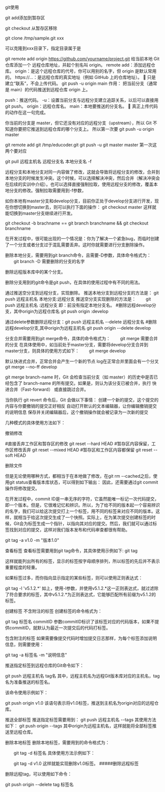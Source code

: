 git使用



git add添加到暂存区

git checkout 从暂存区移除



git clone /tmp/sample.git  xxx

可以克隆到xxx目录下，指定目录属于是

git remote add origin https://github.com/yourname/project.git
给当前本地 Git 仓库添加一个 远程仓库地址，并起个别名叫 origin。
remote add：添加远程仓库。
origin：是这个远程仓库的代号，你可以用别的名字，但 origin 是默认常用的。
https://...：是远程仓库的真实地址（例如 GitHub 上的仓库地址）。
📌 只是建立“联系”，不会上传代码。
git push -u origin main
作用：
把当前分支（通常是 main）的代码推送到远程仓库 origin 上。

push：推送代码。
-u：设置当前分支与远程分支建立追踪关系，以后可以直接用 git push。
origin：远程仓库名。
main：本地要推送的分支名。
📌 真正上传代码的动作在这一句完成。

你当前的分支是 master，但它还没有对应的远程分支（upstream），所以 Git 不知道你要把它推送到远程仓库的哪个分支上。
所以第一次要 git push -u origin master


git remote add git /tmp/educoder.git
git push -u git master master
第一次这两个要对应


git pull 远程主机名 远程分支名 本地分支名 -f

远程分支和本地分支对同一内容做了修改，这就会导致将远程分支的修改，合并到本地分支的时候发生冲突。这个时候，可以选择解决冲突，然后合并（解决冲突会在后续的实训中介绍）。也可以选择直接强制拉取，使用远程分支的修改，覆盖本地分支的修改。强制拉取需要用到-f参数，


如你本地有master分支和develop分支，目前你正处于develop分支进行开发，现在你想切换到master去，则可以执行下面的操作： git checkout master 这样就能切换到master分支继续进行开发。

git checkout -b brachname   == git branch branchname && git checkout branchname

在开发过程中，很可能出现的一个情况是：你为了解决一个紧急bug，而临时创建了一个分支或者分支过于混乱需要丢弃。这时你就需要进行分支删除操作。

删除本地分支，需要用到git branch命令，且需要-D参数，具体命令格式为：
　　git branch -D 需要删除的分支的名字


删除远程版本库中的某个分支。

删除分支用到的git命令是git push，在具体的使用过程中有不同的用法。

通过推送空分支到远程分支，实现删除。 
推送本地分支到远程分支的方法是： git push 远程主机名 本地分支:远程分支
推送空分支实现删除的方法是：
　　git push 远程主机名 :远程分支
即：前没有指定本地分支名。
#删除远程develop分支，其中origin为远程仓库名
git push origin :develop

通过delete参数删除远程分支：git push 远程主机名 --delete 远程分支名 
#删除远程develop分支,其中origin为远程主机名
git push origin --delete develop

分支合并需要用到git merge命令，具体的命令格式为：
　　git merge 需要合并的分支
在具体使用中，如当前处于master分支，需要将develop分支合并到master分支，则具体的使用方式如下：
　　git merge develop

默认快进式合并，正常合并会产生一个新的节点
log在正常合并里面会有一个分叉
git merge --no-ff develop

git merge branch-name 时，Git 会检查当前分支（如 master）的历史中是否已经包含了 branch-name 的所有提交。如果是，则认为该分支已被合并，执行 快进合并（Fast-forward） 或直接跳过合并。

当你执行 git revert 命令后，Git 会做以下事情：
创建一个新的提交，这个提交的内容与你要撤销的提交正好相反
自动打开默认的文本编辑器，让你编辑撤销提交的说明信息
保存并关闭编辑器后，这个撤销操作就会被记录为一次新的提交

几种模式的具体使用方法如下：


撤销修改

#直接丢弃工作区和暂存区的修改
git reset --hard HEAD
#暂存区内容保留，工作区修改丢弃
git reset --mixed HEAD
#暂存区和工作区内容都保留
git reset --soft HEAD

删除文件

但是无论使用哪种方式，都相当于在本地做了修改，在git rm --cached之后，使用git status查看版本库状态，可以得到如下输出：
因此，还需要通过git commit操作将修改提交。

在开发过程中，commit ID是一串无序的字符，它虽然能唯一标记一次代码提交，即一个版本。但是，它很难记忆和辨识。所以，为了给不同的版本起一个容易辨识的名字，我们可以给这次提交打上一个标签，用不同的标签来对应不同的版本。这样，就相当于给这次提交生成了一个快照。实际上，在为某次提交创建标签的时候，Git会为标签生成一个指针，以指向其对应的提交。然后，我们就可以通过标签找到对应的提交，这样对我们版本发布和代码审查都很有帮助。

git tag -a v1.0 -m "版本1.0"

查看标签
查看标签需要用到git tag命令，其具体使用示例如下:
git tag

这样就能列出所有的标签，显示的标签按字母顺序排列，所以标签的先后并不表示重要程度的轻重。

如果标签过多，而你指向显示指定的某些标签，则可以使用正则表达式：

git tag -l 'v5.1.2.*'
如上，使用-l参数，并使用v5.1.2.*这一正则表达式，就过滤除了符合要求的标签，其中v5.1.2.*为正则表达式，它能够匹配所有前缀为v5.1.2的标签。

创建标签
不含附注的标签
创建标签的命令格式为：

git tag 标签名 commitID
参数commitID标识了该标签对应的代码版本，如果不提供commitID，就默认为最近一次提交后的代码打标签。

包含附注的标签
如果需要像提交代码时增加提交日志那样，为每个标签添加说明信息，则需要使用：

git tag -a 标签名 -m "说明信息"


推送指定标签到远程仓库的Git命令如下：

git push 远程主机名 tag名
其中，远程主机名为远程Git版本库对应的主机名，tag名为准备推送的标签名。

该命令使用示例如下：

git push origin v1.0
该语句表示将v1.0标签，推送到主机名为origin对应的远程仓库。

推送全部标签
推送指定标签需要用到：
git push 远程主机名 --tags
其使用方法如下：
git push origin --tags
其中origin为远程主机名，这样就能将全部标签推送至远程仓库。


删除本地标签
删除本地标签，需要用到的命令格式为：

　　git tag -d 标签名
具体使用方法示例如下：

　　git tag -d v1.0
这样就能实现删除v1.0标签。
#####删除远程标签

删除远程tag，可以使用如下命令：

git push origin --delete tag 标签名
